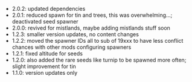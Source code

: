 * 2.0.2: updated dependencies
* 2.0.1: reduced spawn for tin and trees, this was overwhelming...; deactivated seed spawner
* 2.0.0: revived for mistlands, maybe adding mistlands stuff soon
* 1.2.3: smaller version updates, no content changes
* 1.2.2: moved the spawner IDs all to sub of 19xxx to have less conflict chances with other mods configuring spawners
* 1.2.1: fixed altitude for seeds
* 1.2.0: also added the rare seeds like turnip to be spawned more often; slight improvement for tin
* 1.1.0: version updates only